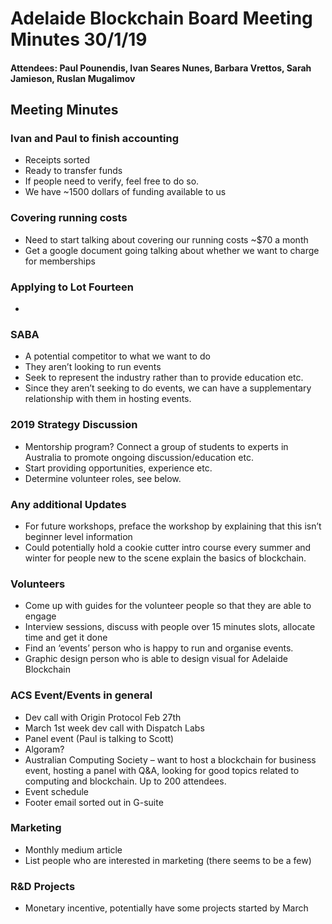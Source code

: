 # Adelaide Blockchain Board Meeting Minutes 30/1/19
#### Attendees: Paul Pounendis, Ivan Seares Nunes, Barbara Vrettos, Sarah Jamieson, Ruslan Mugalimov
## Meeting Minutes
### Ivan and Paul to finish accounting
-	Receipts sorted
-	Ready to transfer funds
-	If people need to verify, feel free to do so.
-	We have ~1500 dollars of funding available to us
### Covering running costs
-	Need to start talking about covering our running costs ~$70 a month
-	Get a google document going talking about whether we want to charge for memberships
### Applying to Lot Fourteen
-	
### SABA
-	A potential competitor to what we want to do
-	They aren’t looking to run events
-	Seek to represent the industry rather than to provide education etc. 
-	Since they aren’t seeking to do events, we can have a supplementary relationship with them in hosting events.
### 2019 Strategy Discussion
-	Mentorship program? Connect a group of students to experts in Australia to promote ongoing discussion/education etc.
-	Start providing opportunities, experience etc.
- Determine volunteer roles, see below.
### Any additional Updates
-	For future workshops, preface the workshop by explaining that this isn’t beginner level information
-	Could potentially hold a cookie cutter intro course every summer and winter for people new to the scene explain the basics of blockchain.
### Volunteers
-	Come up with guides for the volunteer people so that they are able to engage 
-	Interview sessions, discuss with people over 15 minutes slots, allocate time and get it done 
-	Find an ‘events’ person who is happy to run and organise events. 
-	Graphic design person who is able to design visual for Adelaide Blockchain
### ACS Event/Events in general
-	Dev call with Origin Protocol Feb 27th
-	March 1st week dev call with Dispatch Labs
-	Panel event (Paul is talking to Scott)
-	Algoram? 
-	Australian Computing Society – want to host a blockchain for business event, hosting a panel with Q&A, looking for good topics related to computing and blockchain. Up to 200 attendees.
-	Event schedule
-	Footer email sorted out in G-suite
### Marketing
-	Monthly medium article
-	List people who are interested in marketing (there seems to be a few)
### R&D Projects
-	Monetary incentive, potentially have some projects started by March
